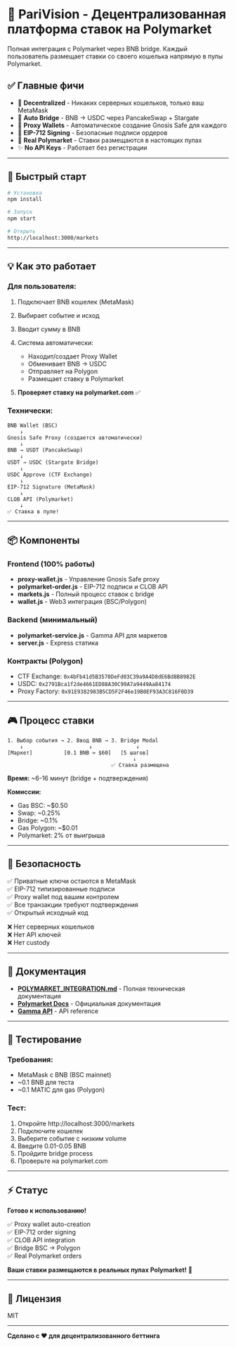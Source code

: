 # 🎯 PariVision - Децентрализованная платформа ставок на Polymarket

Полная интеграция с Polymarket через BNB bridge. Каждый пользователь размещает ставки со своего кошелька напрямую в пулы Polymarket.

## ✅ Главные фичи

- 🔐 **Decentralized** - Никаких серверных кошельков, только ваш MetaMask
- 🌉 **Auto Bridge** - BNB → USDC через PancakeSwap + Stargate
- 🏦 **Proxy Wallets** - Автоматическое создание Gnosis Safe для каждого
- 📝 **EIP-712 Signing** - Безопасные подписи ордеров
- 🎯 **Real Polymarket** - Ставки размещаются в настоящих пулах
- ✨ **No API Keys** - Работает без регистрации

---

## 🚀 Быстрый старт

```bash
# Установка
npm install

# Запуск
npm start

# Открыть
http://localhost:3000/markets
```

---

## 💡 Как это работает

### Для пользователя:

1. Подключает BNB кошелек (MetaMask)
2. Выбирает событие и исход
3. Вводит сумму в BNB
4. Система автоматически:
   - Находит/создает Proxy Wallet
   - Обменивает BNB → USDC
   - Отправляет на Polygon
   - Размещает ставку в Polymarket

5. **Проверяет ставку на polymarket.com** ✅

### Технически:

```
BNB Wallet (BSC)
    ↓
Gnosis Safe Proxy (создается автоматически)
    ↓  
BNB → USDT (PancakeSwap)
    ↓
USDT → USDC (Stargate Bridge)
    ↓
USDC Approve (CTF Exchange)
    ↓
EIP-712 Signature (MetaMask)
    ↓
CLOB API (Polymarket)
    ↓
✅ Ставка в пуле!
```

---

## 📦 Компоненты

### Frontend (100% работы)

- **proxy-wallet.js** - Управление Gnosis Safe proxy
- **polymarket-order.js** - EIP-712 подписи и CLOB API
- **markets.js** - Полный процесс ставок с bridge
- **wallet.js** - Web3 интеграция (BSC/Polygon)

### Backend (минимальный)

- **polymarket-service.js** - Gamma API для маркетов
- **server.js** - Express статика

### Контракты (Polygon)

- CTF Exchange: `0x4bFb41d5B3570DeFd03C39a9A4D8dE6Bd8B8982E`
- USDC: `0x2791Bca1f2de4661ED88A30C99A7a9449Aa84174`
- Proxy Factory: `0x91E9382983B5CD5F2F46e19B0EF93A3C816F0D39`

---

## 🎮 Процесс ставки

```
1. Выбор события → 2. Ввод BNB → 3. Bridge Modal
    ↓                     ↓              ↓
[Маркет]          [0.1 BNB ≈ $60]   [5 шагов]
                                        ↓
                                 ✅ Ставка размещена
```

**Время:** ~6-16 минут (bridge + подтверждения)

**Комиссии:** 
- Gas BSC: ~$0.50
- Swap: ~0.25%
- Bridge: ~0.1%
- Gas Polygon: ~$0.01
- Polymarket: 2% от выигрыша

---

## 🔐 Безопасность

✅ Приватные ключи остаются в MetaMask  
✅ EIP-712 типизированные подписи  
✅ Proxy wallet под вашим контролем  
✅ Все транзакции требуют подтверждения  
✅ Открытый исходный код  

❌ Нет серверных кошельков  
❌ Нет API ключей  
❌ Нет custody  

---

## 📖 Документация

- **[POLYMARKET_INTEGRATION.md](./POLYMARKET_INTEGRATION.md)** - Полная техническая документация
- **[Polymarket Docs](https://docs.polymarket.com/)** - Официальная документация
- **[Gamma API](https://gamma-api.polymarket.com/docs)** - API reference

---

## 🧪 Тестирование

### Требования:
- MetaMask с BNB (BSC mainnet)
- ~0.1 BNB для теста
- ~0.1 MATIC для gas (Polygon)

### Тест:
1. Откройте http://localhost:3000/markets
2. Подключите кошелек
3. Выберите событие с низким volume
4. Введите 0.01-0.05 BNB
5. Пройдите bridge process
6. Проверьте на polymarket.com

---

## ⚡ Статус

**Готово к использованию!**

✅ Proxy wallet auto-creation  
✅ EIP-712 order signing  
✅ CLOB API integration  
✅ Bridge BSC → Polygon  
✅ Real Polymarket orders  

**Ваши ставки размещаются в реальных пулах Polymarket!** 🎉

---

## 📄 Лицензия

MIT

---

**Сделано с ❤️ для децентрализованного беттинга**
